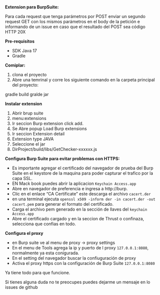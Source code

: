 **Extension para BurpSuite:**

Para cada request que tenga parámetros por POST enviar un segundo request GET con los mismos parámetros en el body de la petición e informando de un issue en caso que el resultado del POST sea código HTTP 20X


**Pre-requisitos**

- SDK Java 17
- Gradle

**Comiplar:**

1) clona el proyecto
2) Abre una temrinal y corre los siguiente comando en la carpeta principal del proyecto:

gradle build 
gralde jar

**Instalar extension** 

1) Abrir brup suite 
2) menu:extensions 
3) Ir seccion Burp extension click add.
4) Se Abre popup Load Burp extensions 
5) Ir seccion Extension detail 
6) Extension type JAVA
7) Seleccione el jar 
8) DirProject/build/libs/GetChecker-xxxxxx.js

**Configura Burp Suite para evitar problemas con HTTPS:**
 - Es importante agregar el certificado del navegador de prueba del Burp Suite en el keystore de la maquina para poder capturar el trafico por la capa SSL.
 - EN Mack book puedes abrir la aplicacion `Keychain Access.app`
 - Abre en navegador de preferencia e ingresa a http://burp.
 - Clic en el enlace “CA Certificate” este descarga el archivo `cacert.der`
 - en una terminal ejecuta `openssl x509 -inform der -in cacert.der -out cacert.pem` para generar el formato del certificado.
 - Carga el archivo pem generado en la sección de llaves del `keychain Access.app`
 - Abre el certificado cargado y en la seccion de Thrust o confinaza, selecciona que confias en todo.

**Configura el proxy**
- en Burp suite ve al menu de proxy -> proxy settings
- En el menu de Tools agrega la ip y puerto de l proxy `127.0.0.1:8080`, normalmente ya esta conigurada.
- En el setting del navegador buscar la confiuguración de proxy
- Activa el proxy https con la configuración de Burp Suite `127.0.0.1:8080`


Ya tiene todo para que funcione. 

Si tienes alguna duda no te  preocupes puedes dejarme un mensaje en lo issues de github
